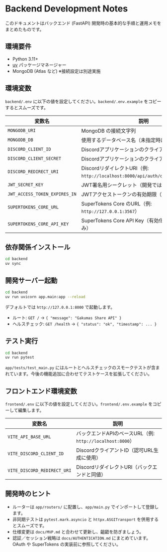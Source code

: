 # Backend Development Notes

このドキュメントはバックエンド (FastAPI) 開発時の基本的な手順と運用メモをまとめたものです。

## 環境要件
- Python 3.11+
- [uv](https://docs.astral.sh/uv/) パッケージマネージャー
- MongoDB (Atlas など) ※接続設定は別途実施

## 環境変数
`backend/.env` に以下の値を設定してください。`backend/.env.example` をコピーするとスムーズです。

| 変数名 | 説明 |
| --- | --- |
| `MONGODB_URI` | MongoDB の接続文字列 |
| `MONGODB_DB` | 使用するデータベース名（未指定時は `gakumas-share`） |
| `DISCORD_CLIENT_ID` | DiscordアプリケーションのクライアントID |
| `DISCORD_CLIENT_SECRET` | Discordアプリケーションのクライアントシークレット |
| `DISCORD_REDIRECT_URI` | DiscordリダイレクトURI（例: `http://localhost:8000/api/auth/discord/callback`） |
| `JWT_SECRET_KEY` | JWT署名用シークレット（開発ではダミー値でも可） |
| `JWT_ACCESS_TOKEN_EXPIRES_IN` | JWTアクセストークンの有効期限（秒） |
| `SUPERTOKENS_CORE_URL` | SuperTokens Core のURL（例: `http://127.0.0.1:3567`） |
| `SUPERTOKENS_CORE_API_KEY` | SuperTokens Core API Key（有効化している場合のみ） |

## 依存関係インストール
```bash
cd backend
uv sync
```

## 開発サーバー起動
```bash
cd backend
uv run uvicorn app.main:app --reload
```

デフォルトでは `http://127.0.0.1:8000` で起動します。

- ルート: `GET /` → `{ "message": "Gakumas Share API" }`
- ヘルスチェック: `GET /health` → `{ "status": "ok", "timestamp": ... }`

## テスト実行
```bash
cd backend
uv run pytest
```

`app/tests/test_main.py` にはルートとヘルスチェックのスモークテストが含まれています。今後の機能追加に合わせてテストケースを拡張してください。

## フロントエンド環境変数
`frontend/.env` に以下の値を設定してください。`frontend/.env.example` をコピーして編集します。

| 変数名 | 説明 |
| --- | --- |
| `VITE_API_BASE_URL` | バックエンドAPIのベースURL（例: `http://localhost:8000`） |
| `VITE_DISCORD_CLIENT_ID` | DiscordクライアントID（認可URL生成に使用） |
| `VITE_DISCORD_REDIRECT_URI` | DiscordリダイレクトURI（バックエンドと同値） |

## 開発時のヒント
- ルーターは `app/routers/` に配置し、`app/main.py` でインポートして登録します。
- 非同期テストは `pytest.mark.asyncio` と `httpx.ASGITransport` を併用するとスムーズです。
- 仕様変更は `docs/MVP.md` と合わせて更新し、齟齬を防ぎましょう。
- 認証／セッション戦略は `docs/AUTHENTICATION.md` にまとめています。OAuth や SuperTokens の実装前に参照してください。
